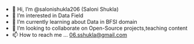 - 👋 Hi, I’m @salonishukla206 (Saloni Shukla)
- 👀 I’m interested in Data Field
- 🌱 I’m currently learning about Data in BFSI domain
- 💞️ I’m looking to collaborate on Open-Source projects,teaching content
- 📫 How to reach me ... 06.sshukla@gmail.com

<!---
salonishukla206/salonishukla206 is a ✨ special ✨ repository because its `README.md` (this file) appears on your GitHub profile.
You can click the Preview link to take a look at your changes.
--->
